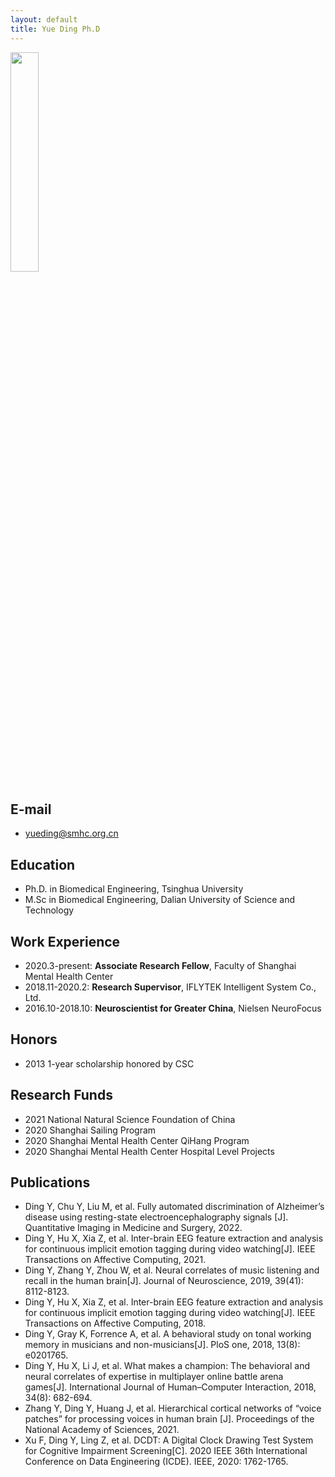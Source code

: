 ```yaml
---
layout: default
title: Yue Ding Ph.D
---
```


<p align="left"><img style="width:30%" src="/img/scholarpages_people/dingy.jpeg"></p>


## E-mail

- yueding@smhc.org.cn

## Education

- Ph.D. in Biomedical Engineering, Tsinghua University
- M.Sc in Biomedical Engineering, Dalian University of Science and Technology 

## Work Experience

- 2020.3-present: **Associate Research Fellow**, Faculty of Shanghai Mental Health Center
- 2018.11-2020.2: **Research Supervisor**, IFLYTEK Intelligent System Co., Ltd.
- 2016.10-2018.10: **Neuroscientist for Greater China**, Nielsen NeuroFocus


## Honors

- 2013 1-year scholarship honored by CSC


## Research Funds

- 2021 National Natural Science Foundation of China
- 2020 Shanghai Sailing Program
- 2020 Shanghai Mental Health Center QiHang Program
- 2020 Shanghai Mental Health Center Hospital Level Projects


## Publications

- Ding Y, Chu Y, Liu M, et al. Fully automated discrimination of Alzheimer’s disease using resting-state electroencephalography signals [J]. Quantitative Imaging in Medicine and Surgery, 2022.
- Ding Y, Hu X, Xia Z, et al. Inter-brain EEG feature extraction and analysis for continuous implicit emotion tagging during video watching[J]. IEEE Transactions on Affective Computing, 2021.
- Ding Y, Zhang Y, Zhou W, et al. Neural correlates of music listening and recall in the human brain[J]. Journal of Neuroscience, 2019, 39(41): 8112-8123.
- Ding Y, Hu X, Xia Z, et al. Inter-brain EEG feature extraction and analysis for continuous implicit emotion tagging during video watching[J]. IEEE Transactions on Affective Computing, 2018.
- Ding Y, Gray K, Forrence A, et al. A behavioral study on tonal working memory in musicians and non-musicians[J]. PloS one, 2018, 13(8): e0201765.
- Ding Y, Hu X, Li J, et al. What makes a champion: The behavioral and neural correlates of expertise in multiplayer online battle arena games[J]. International Journal of Human–Computer Interaction, 2018, 34(8): 682-694.
- Zhang Y, Ding Y, Huang J, et al. Hierarchical cortical networks of “voice patches” for processing voices in human brain [J]. Proceedings of the National Academy of Sciences, 2021.
- Xu F, Ding Y, Ling Z, et al. DCDT: A Digital Clock Drawing Test System for Cognitive Impairment Screening[C]. 2020 IEEE 36th International Conference on Data Engineering (ICDE). IEEE, 2020: 1762-1765.